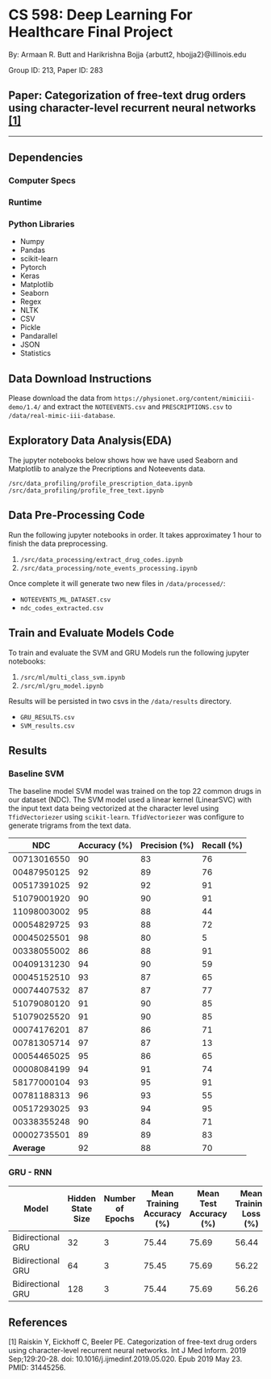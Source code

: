 # CS 598: Deep Learning For Healthcare Final Project

By: Armaan R. Butt and Harikrishna Bojja
{arbutt2, hbojja2}@illinois.edu

Group ID: 213, Paper ID: 283

## Paper: Categorization of free-text drug orders using character-level recurrent neural networks [[1]](#1)

---

## Dependencies

### Computer Specs

### Runtime

### Python Libraries

- Numpy
- Pandas
- scikit-learn
- Pytorch
- Keras
- Matplotlib
- Seaborn
- Regex
- NLTK
- CSV
- Pickle
- Pandarallel
- JSON
- Statistics

## Data Download Instructions

Please download the data from `https://physionet.org/content/mimiciii-demo/1.4/` and extract the `NOTEEVENTS.csv` and `PRESCRIPTIONS.csv` to `/data/real-mimic-iii-database`.

## Exploratory Data Analysis(EDA)

The jupyter notebooks below shows how we have used Seaborn and Matplotlib to analyze the Precriptions and Noteevents data.

`/src/data_profiling/profile_prescription_data.ipynb`
`/src/data_profiling/profile_free_text.ipynb`


## Data Pre-Processing Code

Run the following jupyter notebooks in order. It takes approximatey 1 hour to finish the data preprocessing.

1. `/src/data_processing/extract_drug_codes.ipynb`
2. `/src/data_processing/note_events_processing.ipynb`

Once complete it will generate two new files in `/data/processed/`:

- `NOTEEVENTS_ML_DATASET.csv`
- `ndc_codes_extracted.csv`

## Train and Evaluate Models Code

To train and evaluate the SVM and GRU Models run the following jupyter notebooks:

1. `/src/ml/multi_class_svm.ipynb`
2. `/src/ml/gru_model.ipynb`

Results will be persisted in two csvs in the `/data/results` directory.

- `GRU_RESULTS.csv`
- `SVM_results.csv`

## Results

### Baseline SVM

The baseline model SVM model was trained on the top 22 common drugs in our dataset (NDC). The SVM model used a linear kernel (LinearSVC) with the input text data being vectorized at the character level using `TfidVectoriezer` using `scikit-learn`. `TfidVectoriezer` was configure to generate trigrams from the text data.

| NDC         | Accuracy (%) | Precision (%) | Recall (%) |
| ----------- | ------------ | ------------- | ---------- |
| 00713016550 | 90           | 83            | 76         |
| 00487950125 | 92           | 89            | 76         |
| 00517391025 | 92           | 92            | 91         |
| 51079001920 | 90           | 90            | 91         |
| 11098003002 | 95           | 88            | 44         |
| 00054829725 | 93           | 88            | 72         |
| 00045025501 | 98           | 80            | 5          |
| 00338055002 | 86           | 88            | 91         |
| 00409131230 | 94           | 90            | 59         |
| 00045152510 | 93           | 87            | 65         |
| 00074407532 | 87           | 87            | 77         |
| 51079080120 | 91           | 90            | 85         |
| 51079025520 | 91           | 90            | 85         |
| 00074176201 | 87           | 86            | 71         |
| 00781305714 | 97           | 87            | 13         |
| 00054465025 | 95           | 86            | 65         |
| 00008084199 | 94           | 91            | 74         |
| 58177000104 | 93           | 95            | 91         |
| 00781188313 | 96           | 93            | 55         |
| 00517293025 | 93           | 94            | 95         |
| 00338355248 | 90           | 84            | 71         |
| 00002735501 | 89           | 89            | 83         |
| **Average** | 92           | 88            | 70         |

### GRU - RNN

| Model             | Hidden State Size | Number of Epochs | Mean Training Accuracy (%) | Mean Test Accuracy (%) | Mean Training Loss (%) | Mean Test Loss (%) |
| ----------------- | ----------------- | ---------------- | -------------------------- | ---------------------- | ---------------------- | ------------------ |
| Bidirectional GRU | 32                | 3                | 75.44                      | 75.69                  | 56.44                  | 55.49              |
| Bidirectional GRU | 64                | 3                | 75.45                      | 75.69                  | 56.22                  | 55.52              |
| Bidirectional GRU | 128               | 3                | 75.44                      | 75.69                  | 56.26                  | 55.66              |

## References

<a id="1">[1]</a>
Raiskin Y, Eickhoff C, Beeler PE. Categorization of free-text drug orders using character-level recurrent neural networks. Int J Med Inform. 2019 Sep;129:20-28. doi: 10.1016/j.ijmedinf.2019.05.020. Epub 2019 May 23. PMID: 31445256.
